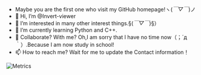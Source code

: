 - Maybe you are the first one who visit my GitHub homepage!ヽ(*￣▽￣*)ノ
- 👋 Hi, I’m @Invert-viewer
- 👀 I’m interested in many other interest things.§(*￣▽￣*)§）
- 🌱 I’m currently learning Python and C++.
- 💞️ Collaborate? With me? Oh,I am sorry that I have no time now（；´д｀）.Because I am now study in school! 
- 📫 How to reach me? Wait for me to update the Contact information！

<!---
Invert-viewer/Invert-viewer is a ✨ special ✨ repository because its `README.md` (this file) appears on your GitHub profile.
You can click the Preview link to take a look at your changes.
--->
![Metrics](https://metrics.lecoq.io/Invert-viewer?template=classic&isocalendar=1&base=header%2C%20activity%2C%20community%2C%20repositories%2C%20metadata&base.indepth=false&base.hireable=false&base.skip=false&isocalendar=false&isocalendar.duration=half-year&config.timezone=Asia%2FShanghai)
